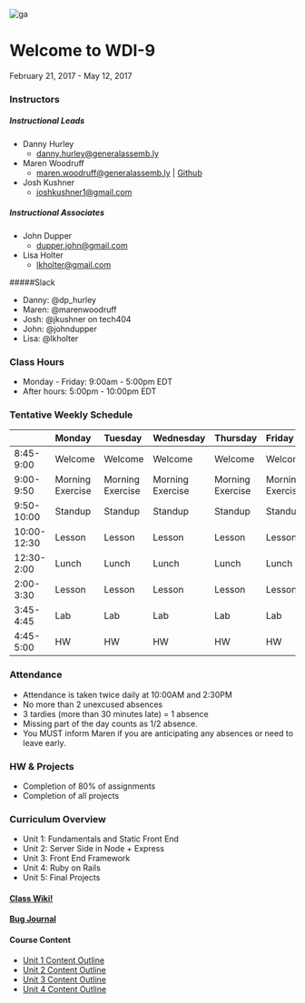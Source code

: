 ![ga](http://mobbook.generalassemb.ly/ga_cog.png)
# Welcome to WDI-9
February 21, 2017 - May 12, 2017


### Instructors
##### Instructional Leads
- Danny Hurley
    - danny.hurley@generalassemb.ly
- Maren Woodruff
    - maren.woodruff@generalassemb.ly | [Github](https://github.com/marenwoodruff)
- Josh Kushner
    - joshkushner1@gmail.com

##### Instructional Associates
- John Dupper
	- dupper.john@gmail.com
- Lisa Holter
    - lkholter@gmail.com

  
#####Slack

- Danny: @dp_hurley
- Maren: @marenwoodruff
- Josh: @jkushner on tech404
- John: @johndupper
- Lisa: @lkholter


### Class Hours
- Monday - Friday: 9:00am - 5:00pm EDT
- After hours: 5:00pm - 10:00pm EDT


### Tentative Weekly Schedule

|  | Monday | Tuesday | Wednesday |Thursday |  Friday
| :----- |:----- |:-----   |:----- |:----- |:-----
| 8:45-9:00 | Welcome | Welcome | Welcome | Welcome | Welcome |
| 9:00-9:50 | Morning Exercise | Morning Exercise | Morning Exercise | Morning Exercise| Morning Exercise |
| 9:50-10:00 | Standup | Standup | Standup | Standup | Standup
| 10:00-12:30 | Lesson  | Lesson | Lesson | Lesson | Lesson |
| 12:30-2:00 | Lunch | Lunch | Lunch | Lunch | Lunch |
| 2:00-3:30 | Lesson | Lesson | Lesson | Lesson | Lesson |
| 3:45-4:45| Lab | Lab | Lab | Lab | Lab |
| 4:45-5:00 | HW | HW | HW | HW | HW |


### Attendance
- Attendance is taken twice daily at 10:00AM and 2:30PM
- No more than 2 unexcused absences
- 3 tardies (more than 30 minutes late) = 1 absence
- Missing part of the day counts as 1/2 absence.
- You MUST inform Maren if you are anticipating any absences or need to leave early.


### HW & Projects
- Completion of 80% of assignments
- Completion of all projects


### Curriculum Overview
- Unit 1: Fundamentals and Static Front End
- Unit 2: Server Side in Node + Express
- Unit 3: Front End Framework
- Unit 4: Ruby on Rails
- Unit 5: Final Projects


#### [Class Wiki!](https://github.com/ATL-WDI-Curriculum/atl-wdi-9/wiki)

#### [Bug Journal](https://github.com/ATL-WDI-Curriculum/atl-wdi-9/wiki/Bug-Journal)

#### Course Content

- [Unit 1 Content Outline](https://github.com/ATL-WDI-Curriculum/atl-wdi-9/tree/master/unit_01)
- [Unit 2 Content Outline](https://github.com/ATL-WDI-Curriculum/atl-wdi-9/tree/master/unit_02)
- [Unit 3 Content Outline](https://github.com/ATL-WDI-Curriculum/atl-wdi-9/tree/master/unit_03)
- [Unit 4 Content Outline](https://github.com/ATL-WDI-Curriculum/atl-wdi-9/tree/master/unit_04)
